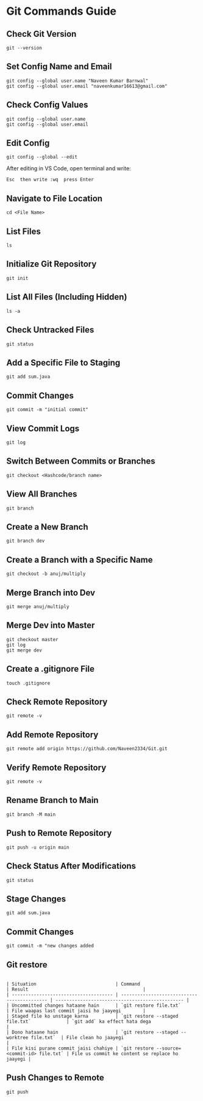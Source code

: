 # Git Commands Guide

## Check Git Version
```
git --version
```

## Set Config Name and Email
```
git config --global user.name "Naveen Kumar Barnwal"
git config --global user.email "naveenkumar16613@gmail.com"
```

## Check Config Values
```
git config --global user.name
git config --global user.email
```

## Edit Config
```
git config --global --edit
```
After editing in VS Code, open terminal and write:
```
Esc  then write :wq  press Enter
```

## Navigate to File Location
```
cd <File Name>
```

## List Files
```
ls
```

## Initialize Git Repository
```
git init
```

## List All Files (Including Hidden)
```
ls -a
```

## Check Untracked Files
```
git status
```

## Add a Specific File to Staging
```
git add sum.java
```

## Commit Changes
```
git commit -m "initial commit"
```

## View Commit Logs
```
git log
```

## Switch Between Commits or Branches
```
git checkout <Hashcode/branch name>
```

## View All Branches
```
git branch
```

## Create a New Branch
```
git branch dev
```

## Create a Branch with a Specific Name
```
git checkout -b anuj/multiply
```

## Merge Branch into Dev
```
git merge anuj/multiply
```

## Merge Dev into Master
```
git checkout master
git log
git merge dev
```

## Create a .gitignore File
```
touch .gitignore
```

## Check Remote Repository
```
git remote -v
```

## Add Remote Repository
```
git remote add origin https://github.com/Naveen2334/Git.git
```

## Verify Remote Repository
```
git remote -v
```

## Rename Branch to Main
```
git branch -M main
```

## Push to Remote Repository
```
git push -u origin main
```

## Check Status After Modifications
```
git status
```

## Stage Changes
```
git add sum.java
```

## Commit Changes
```
git commit -m "new changes added

```

## Git restore

```

| Situation                             | Command                                     | Result                                          |
| ------------------------------------- | ------------------------------------------- | ----------------------------------------------- |
| Uncommitted changes hataane hain      | `git restore file.txt`                      | File waapas last commit jaisi ho jaayegi        |
| Staged file ko unstage karna          | `git restore --staged file.txt`             | `git add` ka effect hata dega                   |
| Dono hataane hain                     | `git restore --staged --worktree file.txt`  | File clean ho jaayegi                           |
| File kisi purane commit jaisi chahiye | `git restore --source=<commit-id> file.txt` | File us commit ke content se replace ho jaayegi |

```

## Push Changes to Remote
```
git push
```

